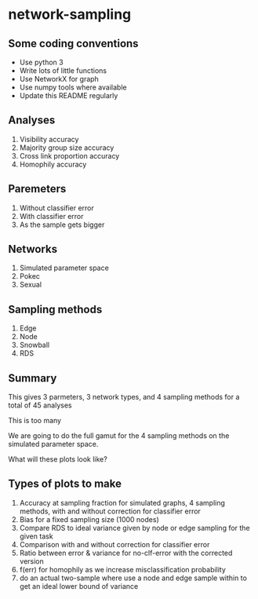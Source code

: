 # network-sampling

## Some coding conventions

* Use python 3
* Write lots of little functions
* Use NetworkX for graph
* Use numpy tools where available
* Update this README regularly

## Analyses
1. Visibility accuracy
1. Majority group size accuracy
1. Cross link proportion accuracy
1. Homophily accuracy

## Paremeters
1. Without classifier error
1. With classifier error
1. As the sample gets bigger

## Networks
1. Simulated parameter space
1. Pokec
1. Sexual

## Sampling methods
1. Edge
1. Node
1. Snowball
1. RDS

## Summary

This gives 3 parmeters, 3 network types, and 4 sampling methods for a total of 45 analyses

This is too many

We are going to do the full gamut for the 4 sampling methods on the simulated parameter space.

What will these plots look like?

## Types of plots to make
1. Accuracy at sampling fraction for simulated graphs, 4 sampling methods, with and without correction for classifier error
1. Bias for a fixed sampling size (1000 nodes)
1. Compare RDS to ideal variance given by node or edge sampling for the given task
1. Comparison with and without correction for classifier error
1. Ratio between error & variance for no-clf-error with the corrected version
1. f(err) for homophily as we increase misclassification probability
1. do an actual two-sample where use a node and edge sample within to get an ideal lower bound of variance
